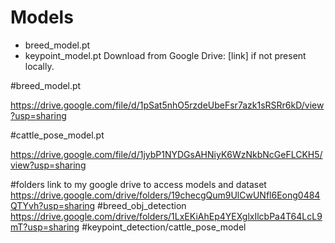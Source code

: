 
# Models
- breed_model.pt
- keypoint_model.pt
Download from Google Drive: [link] if not present locally.

#breed_model.pt

https://drive.google.com/file/d/1pSat5nhO5rzdeUbeFsr7azk1sRSRr6kD/view?usp=sharing

#cattle_pose_model.pt

https://drive.google.com/file/d/1jybP1NYDGsAHNiyK6WzNkbNcGeFLCKH5/view?usp=sharing

#folders link to my google drive to access models and dataset
https://drive.google.com/drive/folders/19checgQum9UlCwUNfl6Eong0484QTYvh?usp=sharing  #breed_obj_detection
https://drive.google.com/drive/folders/1LxEKiAhEp4YEXglxIlcbPa4T64LcL9mT?usp=sharing  #keypoint_detection/cattle_pose_model 